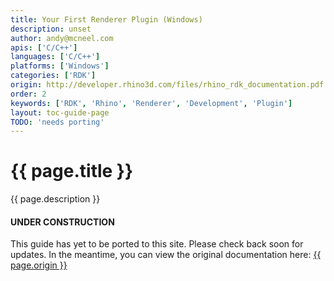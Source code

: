 ```yaml
---
title: Your First Renderer Plugin (Windows)
description: unset
author: andy@mcneel.com
apis: ['C/C++']
languages: ['C/C++']
platforms: ['Windows']
categories: ['RDK']
origin: http://developer.rhino3d.com/files/rhino_rdk_documentation.pdf
order: 2
keywords: ['RDK', 'Rhino', 'Renderer', 'Development', 'Plugin']
layout: toc-guide-page
TODO: 'needs porting'
---
```


# {{ page.title }}

{{ page.description }}

<div class="bs-callout bs-callout-danger">
  <h4>UNDER CONSTRUCTION</h4>
  <p>This guide has yet to be ported to this site.  Please check back soon for updates.  
  In the meantime, you can view the original documentation here:
  <a href="{{ page.origin }}">{{ page.origin }}</a></p>
</div>
